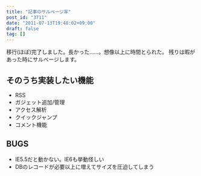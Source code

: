 ```yaml
---
title: "記事のサルベージ率"
post_id: "3711"
date: "2011-07-13T19:48:02+09:00"
draft: false
tag: []
---
```



移行(ほぼ)完了しました。長かった……。想像以上に時間とられた。 残りは暇があった時にサルベージします。
## そのうち実装したい機能


  * RSS
  * ガジェット追加/管理
  * アクセス解析
  * クイックジャンプ
  * コメント機能
## BUGS

  * IE5.5だと動かない。IE6も挙動怪しい
  * DBのレコードが必要以上に増えてサイズを圧迫してしまう
